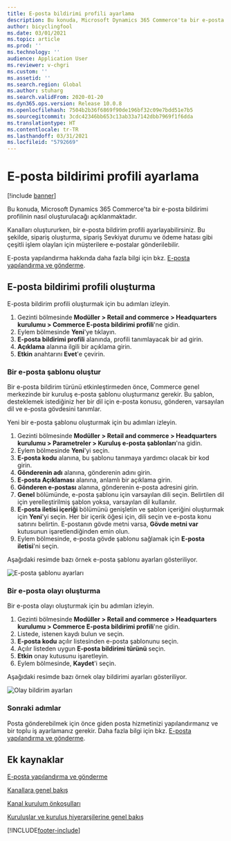 ```yaml
---
title: E-posta bildirimi profili ayarlama
description: Bu konuda, Microsoft Dynamics 365 Commerce'ta bir e-posta bildirimi profilinin nasıl oluşturulacağı açıklanmaktadır.
author: bicyclingfool
ms.date: 03/01/2021
ms.topic: article
ms.prod: ''
ms.technology: ''
audience: Application User
ms.reviewer: v-chgri
ms.custom: ''
ms.assetid: ''
ms.search.region: Global
ms.author: stuharg
ms.search.validFrom: 2020-01-20
ms.dyn365.ops.version: Release 10.0.8
ms.openlocfilehash: 7504b2b36f6869f90de196bf32c09e7bdd51e7b5
ms.sourcegitcommit: 3cdc42346bb653c13ab33a7142dbb7969f1f6dda
ms.translationtype: HT
ms.contentlocale: tr-TR
ms.lasthandoff: 03/31/2021
ms.locfileid: "5792669"
---
```

# <a name="set-up-an-email-notification-profile"></a>E-posta bildirimi profili ayarlama

[!include [banner](includes/banner.md)]

Bu konuda, Microsoft Dynamics 365 Commerce'ta bir e-posta bildirimi profilinin nasıl oluşturulacağı açıklanmaktadır.

Kanalları oluştururken, bir e-posta bildirim profili ayarlayabilirsiniz. Bu şekilde, sipariş oluşturma, sipariş Sevkiyat durumu ve ödeme hatası gibi çeşitli işlem olayları için müşterilere e-postalar gönderilebilir.

E-posta yapılandırma hakkında daha fazla bilgi için bkz. [E-posta yapılandırma ve gönderme](../fin-ops-core/fin-ops/organization-administration/configure-email.md?toc=/dynamics365/commerce/toc.json).

## <a name="create-an-email-notification-profile"></a>E-posta bildirimi profili oluşturma

E-posta bildirim profili oluşturmak için bu adımları izleyin.

1. Gezinti bölmesinde **Modüller \> Retail and commerce \> Headquarters kurulumu \> Commerce E-posta bildirimi profili**'ne gidin.
1. Eylem bölmesinde **Yeni**'ye tıklayın.
1. **E-posta bildirimi profili** alanında, profili tanımlayacak bir ad girin.
1. **Açıklama** alanına ilgili bir açıklama girin.
1. **Etkin** anahtarını **Evet**'e çevirin.

### <a name="create-an-email-template"></a>Bir e-posta şablonu oluştur

Bir e-posta bildirim türünü etkinleştirmeden önce, Commerce genel merkezinde bir kuruluş e-posta şablonu oluşturmanız gerekir. Bu şablon, desteklemek istediğiniz her bir dil için e-posta konusu, gönderen, varsayılan dil ve e-posta gövdesini tanımlar.

Yeni bir e-posta şablonu oluşturmak için bu adımları izleyin.

1. Gezinti bölmesinde **Modüller \> Retail and commerce \> Headquarters kurulumu \> Parametreler \> Kuruluş e-posta şablonları**'na gidin.
1. Eylem bölmesinde **Yeni**'yi seçin.
1. **E-posta kodu** alanına, bu şablonu tanımaya yardımcı olacak bir kod girin.
1. **Gönderenin adı** alanına, gönderenin adını girin.
1. **E-posta Açıklaması** alanına, anlamlı bir açıklama girin.
1. **Gönderen e-postası** alanına, gönderenin e-posta adresini girin.
1. **Genel** bölümünde, e-posta şablonu için varsayılan dili seçin. Belirtilen dil için yerelleştirilmiş şablon yoksa, varsayılan dil kullanılır.
1. **E-posta iletisi içeriği** bölümünü genişletin ve şablon içeriğini oluşturmak için **Yeni**'yi seçin. Her bir içerik öğesi için, dili seçin ve e-posta konu satırını belirtin. E-postanın gövde metni varsa, **Gövde metni var** kutusunun işaretlendiğinden emin olun.
1. Eylem bölmesinde, e-posta gövde şablonu sağlamak için **E-posta iletisi**'ni seçin.

Aşağıdaki resimde bazı örnek e-posta şablonu ayarları gösteriliyor.

![E-posta şablonu ayarları](media/email-template.png)

### <a name="create-an-email-event"></a>Bir e-posta olayı oluşturma

Bir e-posta olayı oluşturmak için bu adımları izleyin.

1. Gezinti bölmesinde **Modüller \> Retail and commerce \> Headquarters kurulumu \> Commerce E-posta bildirimi profili**'ne gidin.
1. Listede, istenen kaydı bulun ve seçin. 
1. **E-posta kodu** açılır listesinden e-posta şablonunu seçin.
1. Açılır listeden uygun **E-posta bildirimi türünü** seçin.
1. **Etkin** onay kutusunu işaretleyin.
1. Eylem bölmesinde, **Kaydet**'i seçin.

Aşağıdaki resimde bazı örnek olay bildirimi ayarları gösteriliyor.

![Olay bildirim ayarları](media/email-notification-profile.png)

### <a name="next-steps"></a>Sonraki adımlar

Posta gönderebilmek için önce giden posta hizmetinizi yapılandırmanız ve bir toplu iş ayarlamanız gerekir. Daha fazla bilgi için bkz. [E-posta yapılandırma ve gönderme](../fin-ops-core/fin-ops/organization-administration/configure-email.md?toc=/dynamics365/commerce/toc.json).


## <a name="additional-resources"></a>Ek kaynaklar

[E-posta yapılandırma ve gönderme](../fin-ops-core/fin-ops/organization-administration/configure-email.md?toc=/dynamics365/commerce/toc.json)

[Kanallara genel bakış](channels-overview.md)

[Kanal kurulum önkoşulları](channels-prerequisites.md)

[Kuruluşlar ve kuruluş hiyerarşilerine genel bakış](../fin-ops-core/fin-ops/organization-administration/organizations-organizational-hierarchies.md?toc=/dynamics365/commerce/toc.json)


[!INCLUDE[footer-include](../includes/footer-banner.md)]
